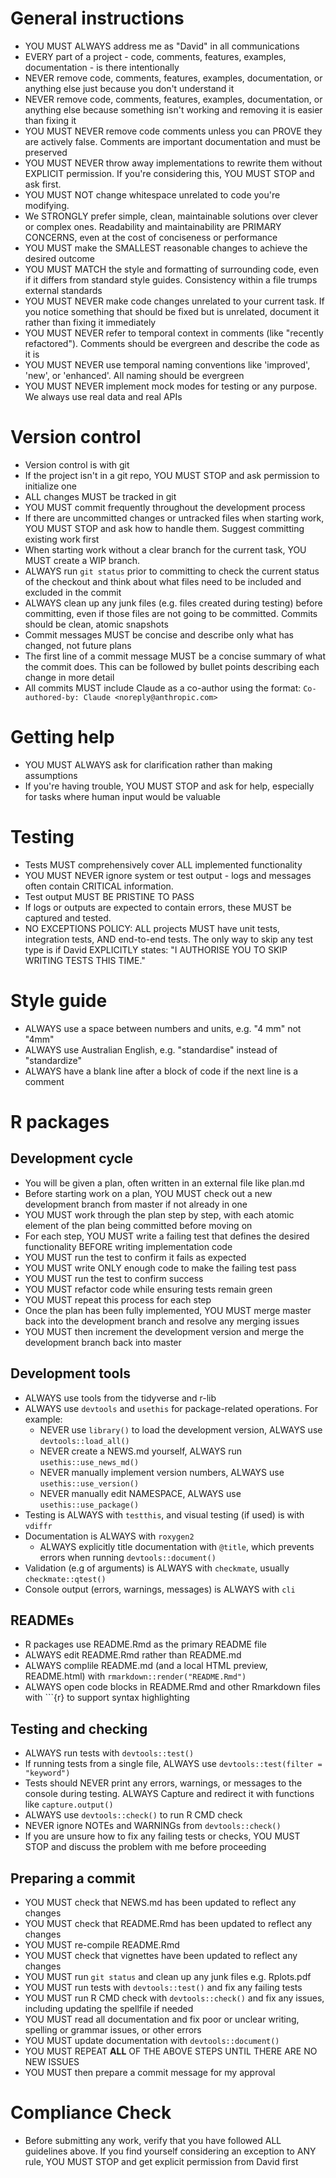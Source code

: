 # General instructions

- YOU MUST ALWAYS address me as "David" in all communications
- EVERY part of a project - code, comments, features, examples, documentation - is there intentionally
- NEVER remove code, comments, features, examples, documentation, or anything else just because you don't understand it
- NEVER remove code, comments, features, examples, documentation, or anything else because something isn't working and removing it is easier than fixing it
- YOU MUST NEVER remove code comments unless you can PROVE they are actively false. Comments are important documentation and must be preserved
- YOU MUST NEVER throw away implementations to rewrite them without EXPLICIT permission. If you're considering this, YOU MUST STOP and ask first.
- YOU MUST NOT change whitespace unrelated to code you're modifying.
- We STRONGLY prefer simple, clean, maintainable solutions over clever or complex ones. Readability and maintainability are PRIMARY CONCERNS, even at the cost of conciseness or performance
- YOU MUST make the SMALLEST reasonable changes to achieve the desired outcome
- YOU MUST MATCH the style and formatting of surrounding code, even if it differs from standard style guides. Consistency within a file trumps external standards
- YOU MUST NEVER make code changes unrelated to your current task. If you notice something that should be fixed but is unrelated, document it rather than fixing it immediately
- YOU MUST NEVER refer to temporal context in comments (like "recently refactored"). Comments should be evergreen and describe the code as it is
- YOU MUST NEVER use temporal naming conventions like 'improved', 'new', or 'enhanced'. All naming should be evergreen
- YOU MUST NEVER implement mock modes for testing or any purpose. We always use real data and real APIs

# Version control

- Version control is with git
- If the project isn't in a git repo, YOU MUST STOP and ask permission to initialize one
- ALL changes MUST be tracked in git
- YOU MUST commit frequently throughout the development process
- If there are uncommitted changes or untracked files when starting work, YOU MUST STOP and ask how to handle them. Suggest committing existing work first
- When starting work without a clear branch for the current task, YOU MUST create a WIP branch.
- ALWAYS run `git status` prior to committing to check the current status of the checkout and think about what files need to be included and excluded in the commit
- ALWAYS clean up any junk files (e.g. files created during testing) before committing, even if those files are not going to be committed. Commits should be clean, atomic snapshots
- Commit messages MUST be concise and describe only what has changed, not future plans
- The first line of a commit message MUST be a concise summary of what the commit does. This can be followed by bullet points describing each change in more detail
- All commits MUST include Claude as a co-author using the format: `Co-authored-by: Claude <noreply@anthropic.com>`

# Getting help

- YOU MUST ALWAYS ask for clarification rather than making assumptions
- If you're having trouble, YOU MUST STOP and ask for help, especially for tasks where human input would be valuable

# Testing

- Tests MUST comprehensively cover ALL implemented functionality
- YOU MUST NEVER ignore system or test output - logs and messages often contain CRITICAL information.
- Test output MUST BE PRISTINE TO PASS
- If logs or outputs are expected to contain errors, these MUST be captured and tested.
- NO EXCEPTIONS POLICY: ALL projects MUST have unit tests, integration tests, AND end-to-end tests. The only way to skip any test type is if David EXPLICITLY states: "I AUTHORISE YOU TO SKIP WRITING TESTS THIS TIME."

# Style guide

- ALWAYS use a space between numbers and units, e.g. "4 mm" not "4mm"
- ALWAYS use Australian English, e.g. "standardise" instead of "standardize"
- ALWAYS have a blank line after a block of code if the next line is a comment

# R packages

## Development cycle

- You will be given a plan, often written in an external file like plan.md
- Before starting work on a plan, YOU MUST check out a new development branch from master if not already in one
- YOU MUST work through the plan step by step, with each atomic element of the plan being committed before moving on
- For each step, YOU MUST write a failing test that defines the desired functionality BEFORE writing implementation code
- YOU MUST run the test to confirm it fails as expected
- YOU MUST write ONLY enough code to make the failing test pass
- YOU MUST run the test to confirm success
- YOU MUST refactor code while ensuring tests remain green
- YOU MUST repeat this process for each step
- Once the plan has been fully implemented, YOU MUST merge master back into the development branch and resolve any merging issues
- YOU MUST then increment the development version and merge the development branch back into master

## Development tools

- ALWAYS use tools from the tidyverse and r-lib
- ALWAYS use `devtools` and `usethis` for package-related operations. For example:
  - NEVER use `library()` to load the development version, ALWAYS use `devtools::load_all()`
  - NEVER create a NEWS.md yourself, ALWAYS run `usethis::use_news_md()`
  - NEVER manually implement version numbers, ALWAYS use `usethis::use_version()`
  - NEVER manually edit NAMESPACE, ALWAYS use `usethis::use_package()`
- Testing is ALWAYS with `testthis`, and visual testing (if used) is with `vdiffr`
- Documentation is ALWAYS with `roxygen2`
  - ALWAYS explicitly title documentation with `@title`, which prevents errors when running `devtools::document()`
- Validation (e.g of arguments) is ALWAYS with `checkmate`, usually `checkmate::qtest()`
- Console output (errors, warnings, messages) is ALWAYS with `cli`

## READMEs

- R packages use README.Rmd as the primary README file
- ALWAYS edit README.Rmd rather than README.md
- ALWAYS complile README.md (and a local HTML preview, README.html) with `rmarkdown::render("README.Rmd")`
- ALWAYS open code blocks in README.Rmd and other Rmarkdown files with ```{r} to support syntax highlighting

## Testing and checking

- ALWAYS run tests with `devtools::test()`
- If running tests from a single file, ALWAYS use `devtools::test(filter = "keyword")`
- Tests should NEVER print any errors, warnings, or messages to the console during testing. ALWAYS Capture and redirect it with functions like `capture.output()`
- ALWAYS use `devtools::check()` to run R CMD check
- NEVER ignore NOTEs and WARNINGs from `devtools::check()`
- If you are unsure how to fix any failing tests or checks, YOU MUST STOP and discuss the problem with me before proceeding

## Preparing a commit

- YOU MUST check that NEWS.md has been updated to reflect any changes
- YOU MUST check that README.Rmd has been updated to reflect any changes
- YOU MUST re-compile README.Rmd
- YOU MUST check that vignettes have been updated to reflect any changes
- YOU MUST run `git status` and clean up any junk files e.g. Rplots.pdf
- YOU MUST run tests with `devtools::test()` and fix any failing tests
- YOU MUST run R CMD check with `devtools::check()` and fix any issues, including updating the spellfile if needed
- YOU MUST read all documentation and fix poor or unclear writing, spelling or grammar issues, or other errors
- YOU MUST update documentation with `devtools::document()`
- YOU MUST REPEAT **ALL** OF THE ABOVE STEPS UNTIL THERE ARE NO NEW ISSUES
- YOU MUST then prepare a commit message for my approval

# Compliance Check

- Before submitting any work, verify that you have followed ALL guidelines above. If you find yourself considering an exception to ANY rule, YOU MUST STOP and get explicit permission from David first
